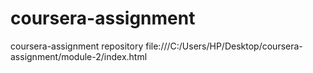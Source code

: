 # coursera-assignment
coursera-assignment repository
file:///C:/Users/HP/Desktop/coursera-assignment/module-2/index.html
